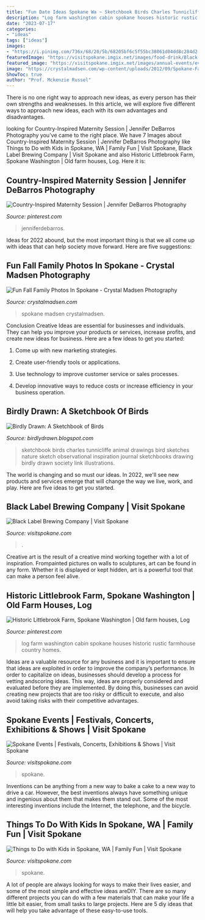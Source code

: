 ```yaml
---
title: "Fun Date Ideas Spokane Wa ~ Sketchbook Birds Charles Tunnicliffe Animal Drawings Bird Sketches Nature Sketch Observational Inspiration Journal Sketchbooks Drawing Birdly Drawn Society Link Illustrations"
description: "Log farm washington cabin spokane houses historic rustic farmhouse country homes"
date: "2023-07-17"
categories:
- "ideas"
tags: ["ideas"]
images:
- "https://i.pinimg.com/736x/68/20/5b/68205bf6c5f55bc38061d04dd8c284d2--log-washington.jpg"
featuredImage: "https://visitspokane.imgix.net/images/food-drink/Black-Label-Tasters.JPG?auto=compress%2Cformat&amp;crop=focalpoint&amp;fit=min&amp;fp-x=0.5&amp;fp-y=0.5&amp;h=630&amp;q=80&amp;w=1200&amp;s=0c2d52a461ec2796da5d3cf7f4a8785f"
featured_image: "https://visitspokane.imgix.net/images/annual-events/events-hero.jpg?auto=compress%2Cformat&amp;crop=focalpoint&amp;fit=min&amp;fp-x=0.5&amp;fp-y=0.5&amp;h=630&amp;q=80&amp;w=1200&amp;s=716df15ecc6374a2a98e4a684e0d6e44"
image: "https://crystalmadsen.com/wp-content/uploads/2012/09/Spokane-Fall-Family-Photos_014-1024x682.jpg"
ShowToc: true
author: "Prof. Mckenzie Russel"
---
```



There is no one right way to approach new ideas, as every person has their own strengths and weaknesses. In this article, we will explore five different ways to approach new ideas, each with its own advantages and disadvantages.

	

		
looking for Country-Inspired Maternity Session | Jennifer DeBarros Photography you've came to the right place. We have 7 Images about Country-Inspired Maternity Session | Jennifer DeBarros Photography like Things to Do with Kids in Spokane, WA | Family Fun | Visit Spokane, Black Label Brewing Company | Visit Spokane and also Historic Littlebrook Farm, Spokane Washington | Old farm houses, Log. Here it is:
		
    
## Country-Inspired Maternity Session | Jennifer DeBarros Photography

<img loading=lazy src="https://i.pinimg.com/originals/b9/a0/25/b9a0255190bfaab96ba0071e2b7cbf31.jpg" onerror="this.onerror=null;this.src='https://tse1.mm.bing.net/th?id=OIP.7mJNV0NUrmwirm9BcSr_ZwHaLH&amp;pid=15.1';" alt="Country-Inspired Maternity Session | Jennifer DeBarros Photography">

_Source: pinterest.com_

>jenniferdebarros. 

	

Ideas for 2022 abound, but the most important thing is that we all come up with ideas that can help society move forward. Here are five suggestions: 

    
## Fun Fall Family Photos In Spokane - Crystal Madsen Photography

<img loading=lazy src="https://crystalmadsen.com/wp-content/uploads/2012/09/Spokane-Fall-Family-Photos_014-1024x682.jpg" onerror="this.onerror=null;this.src='https://tse3.mm.bing.net/th?id=OIP.KDTF7GVyFIctLcQyrqYVoAHaE7&amp;pid=15.1';" alt="Fun Fall Family Photos In Spokane - Crystal Madsen Photography">

_Source: crystalmadsen.com_

>spokane madsen crystalmadsen. 

	

Conclusion
Creative Ideas are essential for businesses and individuals. They can help you improve your products or services, increase profits, and create new ideas for business. Here are a few ideas to get you started:
1. Come up with new marketing strategies.

2. Create user-friendly tools or applications.

3. Use technology to improve customer service or sales processes.

4. Develop innovative ways to reduce costs or increase efficiency in your business operation.

    
## Birdly Drawn: A Sketchbook Of Birds

<img loading=lazy src="http://2.bp.blogspot.com/_-mCWHExVR4I/SwxpWH0TQ9I/AAAAAAAAALY/PW5aoWXheO4/s1600/Tunnicliffe1.jpg" onerror="this.onerror=null;this.src='https://tse2.mm.bing.net/th?id=OIP.Y8kOJ6SDThcn6zZ4mcq8cwHaMF&amp;pid=15.1';" alt="Birdly Drawn: A Sketchbook of Birds">

_Source: birdlydrawn.blogspot.com_

>sketchbook birds charles tunnicliffe animal drawings bird sketches nature sketch observational inspiration journal sketchbooks drawing birdly drawn society link illustrations. 

	

The world is changing and so must our ideas. In 2022, we'll see new products and services emerge that will change the way we live, work, and play. Here are five ideas to get you started.

    
## Black Label Brewing Company | Visit Spokane

<img loading=lazy src="https://visitspokane.imgix.net/images/food-drink/Black-Label-Tasters.JPG?auto=compress%2Cformat&amp;crop=focalpoint&amp;fit=min&amp;fp-x=0.5&amp;fp-y=0.5&amp;h=630&amp;q=80&amp;w=1200&amp;s=0c2d52a461ec2796da5d3cf7f4a8785f" onerror="this.onerror=null;this.src='https://tse2.mm.bing.net/th?id=OIP.OqYqHOcvuqlsjMfIEG5XhQHaD4&amp;pid=15.1';" alt="Black Label Brewing Company | Visit Spokane">

_Source: visitspokane.com_

>. 

	

Creative art is the result of a creative mind working together with a lot of inspiration. Frompainted pictures on walls to sculptures, art can be found in any form. Whether it is displayed or kept hidden, art is a powerful tool that can make a person feel alive.

    
## Historic Littlebrook Farm, Spokane Washington | Old Farm Houses, Log

<img loading=lazy src="https://i.pinimg.com/736x/68/20/5b/68205bf6c5f55bc38061d04dd8c284d2--log-washington.jpg" onerror="this.onerror=null;this.src='https://tse4.mm.bing.net/th?id=OIP.pEAlqe4QuqDDt_BXcqIIwgHaEo&amp;pid=15.1';" alt="Historic Littlebrook Farm, Spokane Washington | Old farm houses, Log">

_Source: pinterest.com_

>log farm washington cabin spokane houses historic rustic farmhouse country homes. 

	

Ideas are a valuable resource for any business and it is important to ensure that ideas are exploited in order to improve the company’s performance. In order to capitalize on ideas, businesses should develop a process for vetting andscoring ideas. This way, ideas are properly considered and evaluated before they are implemented. By doing this, businesses can avoid creating new projects that are too risky or difficult to execute, and also avoid taking risks with their competitive advantages.

    
## Spokane Events | Festivals, Concerts, Exhibitions &amp; Shows | Visit Spokane

<img loading=lazy src="https://visitspokane.imgix.net/images/annual-events/events-hero.jpg?auto=compress%2Cformat&amp;crop=focalpoint&amp;fit=min&amp;fp-x=0.5&amp;fp-y=0.5&amp;h=630&amp;q=80&amp;w=1200&amp;s=716df15ecc6374a2a98e4a684e0d6e44" onerror="this.onerror=null;this.src='https://tse3.mm.bing.net/th?id=OIP._PiUxo96szvObx3yMRwobAHaD4&amp;pid=15.1';" alt="Spokane Events | Festivals, Concerts, Exhibitions &amp; Shows | Visit Spokane">

_Source: visitspokane.com_

>spokane. 

	

Inventions can be anything from a new way to bake a cake to a new way to drive a car. However, the best inventions always have something unique and ingenious about them that makes them stand out. Some of the most interesting inventions include the Internet, the telephone, and the bicycle.

    
## Things To Do With Kids In Spokane, WA | Family Fun | Visit Spokane

<img loading=lazy src="https://visitspokane.imgix.net/images/things-to-do/carousel.jpg?auto=compress%2Cformat&amp;crop=focalpoint&amp;fit=min&amp;fp-x=0.5&amp;fp-y=0.5&amp;h=630&amp;q=80&amp;w=1200&amp;s=5c51c1b19c073269580639c34e3bfe67" onerror="this.onerror=null;this.src='https://tse3.mm.bing.net/th?id=OIP.kZGiswMFe_Jme9JapEoSXQHaD4&amp;pid=15.1';" alt="Things to Do with Kids in Spokane, WA | Family Fun | Visit Spokane">

_Source: visitspokane.com_

>spokane. 

	

A lot of people are always looking for ways to make their lives easier, and some of the most simple and effective ideas areDIY. There are so many different projects you can do with a few materials that can make your life a little bit easier, from small tasks to large projects. Here are 5 diy ideas that will help you take advantage of these easy-to-use tools.

